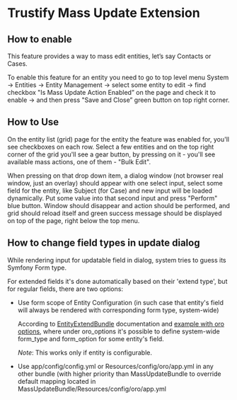 Trustify Mass Update Extension
==============================

How to enable
-------------

This feature provides a way to mass edit entities, let’s say Contacts or Cases.

To enable this feature for an entity you need to go to top level menu
System -> Entities -> Entity Management -> select some entity to edit -> find checkbox "Is Mass Update Action Enabled” on the page and check it to enable -> and then press "Save and Close” green button on top right corner.

How to Use
----------

On the entity list (grid) page for the entity the feature was enabled for, you'll see checkboxes on each row. Select a few entities and on the top right corner of the grid you'll see a gear button, by pressing on it - you'll see available mass actions, one of them - "Bulk Edit".

When pressing on that drop down item, a dialog window (not browser real window, just an overlay) should appear with one select input, select some field for the entity, like Subject (for Case) and new input will be loaded dynamically. Put some value into that second input and press "Perform" blue button. Window should disappear and action should be performed, and grid should reload itself and green success message should be displayed on top of the page, right below the top menu.

How to change field types in update dialog
------------------------------------------

While rendering input for updatable field in dialog, system tries to guess its Symfony Form type.

For extended fields it's done automatically based on their 'extend type', but for regular fields, there are two options:
 
 * Use form scope of Entity Configuration (in such case that entity's field will always be rendered with corresponding form type, system-wide)
 
    According to [EntityExtendBundle](https://github.com/orocrm/platform/tree/master/src/Oro/Bundle/EntityExtendBundle#modify-existing-entity) documentation and 
    [example with oro options](https://github.com/orocrm/platform/blob/master/src/Oro/Bundle/EntityExtendBundle/Resources/doc/custom_form_type.md#using-annotation-to-field-or-related-entity-if-extended-field-is-a-relation), 
    where under oro_options it's possible to define system-wide form_type and form_option for some entity's field.
    
    *Note*: This works only if entity is configurable.
    
 * Use app/config/config.yml or Resources/config/oro/app.yml in any other bundle (with higher priority than MassUpdateBundle to override default mapping located in MassUpdateBundle/Resources/config/oro/app.yml
